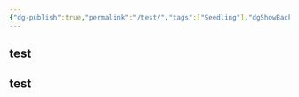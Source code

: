 ```yaml
---
{"dg-publish":true,"permalink":"/test/","tags":["Seedling"],"dgShowBacklinks":true,"dgShowToc":true,"created":"2025-04-15T08:23:32.200+02:00","updated":"2025-04-15T08:43:03.751+02:00"}
---
```



## test

## test
